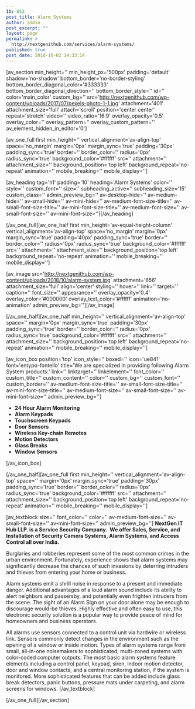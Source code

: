 ```yaml
---
ID: 653
post_title: Alarm Systems
author: admin
post_excerpt: ""
layout: page
permalink: >
  http://nextgenithub.com/services/alarm-systems/
published: true
post_date: 2018-10-02 14:33:14
---
```

[av_section min_height='' min_height_px='500px' padding='default' shadow='no-shadow' bottom_border='no-border-styling' bottom_border_diagonal_color='#333333' bottom_border_diagonal_direction='' bottom_border_style='' id='' color='main_color' custom_bg='' src='http://nextgenithub.com/wp-content/uploads/2017/07/pexels-photo-1-1.jpg' attachment='401' attachment_size='full' attach='scroll' position='center center' repeat='stretch' video='' video_ratio='16:9' overlay_opacity='0.5' overlay_color='' overlay_pattern='' overlay_custom_pattern='' av_element_hidden_in_editor='0']

[av_one_full first min_height='' vertical_alignment='av-align-top' space='no_margin' margin='0px' margin_sync='true' padding='30px' padding_sync='true' border='' border_color='' radius='0px' radius_sync='true' background_color='#ffffff' src='' attachment='' attachment_size='' background_position='top left' background_repeat='no-repeat' animation='' mobile_breaking='' mobile_display='']

[av_heading tag='h1' padding='10' heading='Alarm Systems' color='' style='' custom_font='' size='' subheading_active='' subheading_size='15' custom_class='' admin_preview_bg='' av-desktop-hide='' av-medium-hide='' av-small-hide='' av-mini-hide='' av-medium-font-size-title='' av-small-font-size-title='' av-mini-font-size-title='' av-medium-font-size='' av-small-font-size='' av-mini-font-size=''][/av_heading]

[/av_one_full][av_one_half first min_height='av-equal-height-column' vertical_alignment='av-align-top' space='no_margin' margin='0px' margin_sync='true' padding='40px' padding_sync='true' border='' border_color='' radius='0px' radius_sync='true' background_color='#ffffff' src='' attachment='' attachment_size='' background_position='top left' background_repeat='no-repeat' animation='' mobile_breaking='' mobile_display='']

[av_image src='http://nextgenithub.com/wp-content/uploads/2018/10/alarm-system.jpg' attachment='656' attachment_size='full' align='center' styling='' hover='' link='' target='' caption='' font_size='' appearance='' overlay_opacity='0.4' overlay_color='#000000' overlay_text_color='#ffffff' animation='no-animation' admin_preview_bg=''][/av_image]

[/av_one_half][av_one_half min_height='' vertical_alignment='av-align-top' space='' margin='0px' margin_sync='true' padding='30px' padding_sync='true' border='' border_color='' radius='0px' radius_sync='true' background_color='#ffffff' src='' attachment='' attachment_size='' background_position='top left' background_repeat='no-repeat' animation='' mobile_breaking='' mobile_display='']

[av_icon_box position='top' icon_style='' boxed='' icon='ue841' font='entypo-fontello' title='We are specialized in providing following Alarm System products:' link='' linktarget='' linkelement='' font_color='' custom_title='' custom_content='' color='' custom_bg='' custom_font='' custom_border='' av-medium-font-size-title='' av-small-font-size-title='' av-mini-font-size-title='' av-medium-font-size='' av-small-font-size='' av-mini-font-size='' admin_preview_bg='']
<ul class="bullet_black">
 	<li style="text-align: left;"><b>24 Hour Alarm Monitoring</b></li>
 	<li style="text-align: left;"><strong>Alarm Keypads</strong></li>
 	<li style="text-align: left;"><b>Touchscreen Keypads</b></li>
 	<li style="text-align: left;"><b>Door Sensors</b></li>
 	<li style="text-align: left;"><strong>Wireless Key-chain Remotes</strong></li>
 	<li style="text-align: left;"><b>Motion Detectors</b></li>
 	<li style="text-align: left;"><strong>Glass Breaks</strong></li>
 	<li style="text-align: left;"><strong>Window Sensors</strong></li>
</ul>
[/av_icon_box]

[/av_one_half][av_one_full first min_height='' vertical_alignment='av-align-top' space='' margin='0px' margin_sync='true' padding='30px' padding_sync='true' border='' border_color='' radius='0px' radius_sync='true' background_color='#ffffff' src='' attachment='' attachment_size='' background_position='top left' background_repeat='no-repeat' animation='' mobile_breaking='' mobile_display='']

[av_textblock size='' font_color='' color='' av-medium-font-size='' av-small-font-size='' av-mini-font-size='' admin_preview_bg='']
<strong>NextGen IT Hub LLP. is a Service Security Company. </strong> <strong>We offer Sales, Service, and Installation of Security Camera Systems, Alarm Systems, and Access Control all over India.</strong>

Burglaries and robberies represent some of the most common crimes in the urban environment. Fortunately, experience shows that alarm systems may significantly decrease the chances of such invasions by deterring intruders and thieves from entering your home or business.

Alarm systems emit a shrill noise in response to a present and immediate danger. Additional advantages of a loud alarm sound include its ability to alert neighbors and passersby, and potentially even frighten intruders from the scene. The sight of an Alarm Sign on your door alone may be enough to discourage would-be thieves. Highly effective and often easy to use, this electronic security solution is a popular way to provide peace of mind for homeowners and business operators.

All alarms use sensors connected to a control unit via hardwire or wireless link. Sensors commonly detect changes in the environment such as the opening of a window or inside motion. Types of alarm systems range from small, all-in-one noisemakers to sophisticated, multi-zoned systems with color-coded computer outputs. The most basic alarm systems feature elements including a control panel, keypad, siren, indoor motion detector, door and window contacts, and a central monitoring station, if the system is monitored. More sophisticated features that can be added include glass break detectors, panic buttons, pressure mats under carpeting, and alarm screens for windows.
[/av_textblock]

[/av_one_full][/av_section]